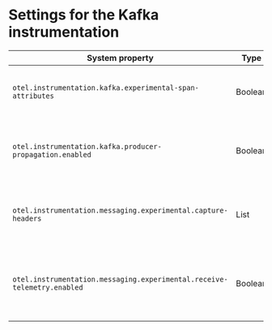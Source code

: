 # Settings for the Kafka instrumentation

| System property                                           | Type    | Default | Description                                                                |
|-----------------------------------------------------------|---------|---------|----------------------------------------------------------------------------|
| `otel.instrumentation.kafka.experimental-span-attributes` | Boolean | `false` | Enable the capture of experimental span attributes.                        |
| `otel.instrumentation.kafka.producer-propagation.enabled` | Boolean | `true`  | Enable context propagation for kafka message producer.                     |
| `otel.instrumentation.messaging.experimental.capture-headers` | List    | Empty   | Enable the capture of experimental headers in messaging systems.           |
| `otel.instrumentation.messaging.experimental.receive-telemetry.enabled` | Boolean | `false` | Enable the capture of experimental receive telemetry in messaging systems. |
